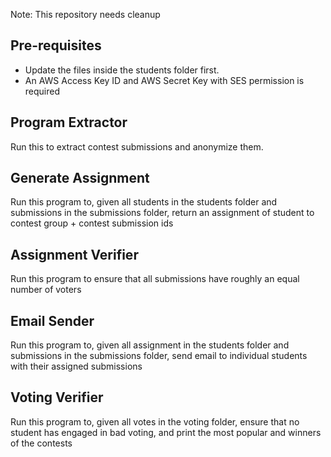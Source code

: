 Note: This repository needs cleanup

## Pre-requisites
 - Update the files inside the students folder first.
 - An AWS Access Key ID and AWS Secret Key with SES permission is required

## Program Extractor
Run this to extract contest submissions and anonymize them.

## Generate Assignment
Run this program to, given all students in the students folder and submissions in the submissions folder, return an assignment of student to contest group + contest submission ids

## Assignment Verifier
Run this program to ensure that all submissions have roughly an equal number of voters

## Email Sender
Run this program to, given all assignment in the students folder and submissions in the submissions folder, send email to individual students with their assigned submissions

## Voting Verifier
Run this program to, given all votes in the voting folder, ensure that no student has engaged in bad voting, and print the most popular and winners of the contests